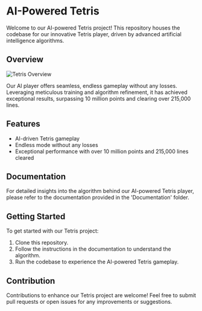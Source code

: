 # AI-Powered Tetris

Welcome to our AI-powered Tetris project! This repository houses the codebase for our innovative Tetris player, driven by advanced artificial intelligence algorithms.

## Overview


![Tetris Overview](https://github.com/OmarGaafar1/Tetris-AI-GeneticAlgorithm/assets/92587188/5e4a06ca-3019-42a0-87ce-ba8123e690f9)


Our AI player offers seamless, endless gameplay without any losses. Leveraging meticulous training and algorithm refinement, it has achieved exceptional results, surpassing 10 million points and clearing over 215,000 lines.

## Features

- AI-driven Tetris gameplay
- Endless mode without any losses
- Exceptional performance with over 10 million points and 215,000 lines cleared

## Documentation

For detailed insights into the algorithm behind our AI-powered Tetris player, please refer to the documentation provided in the 'Documentation' folder.

## Getting Started

To get started with our Tetris project:
1. Clone this repository.
2. Follow the instructions in the documentation to understand the algorithm.
3. Run the codebase to experience the AI-powered Tetris gameplay.

## Contribution

Contributions to enhance our Tetris project are welcome! Feel free to submit pull requests or open issues for any improvements or suggestions.


